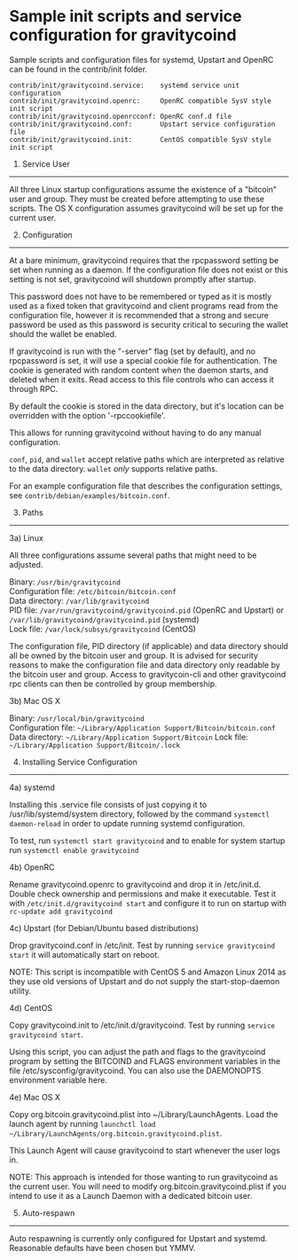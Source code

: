 Sample init scripts and service configuration for gravitycoind
==========================================================

Sample scripts and configuration files for systemd, Upstart and OpenRC
can be found in the contrib/init folder.

    contrib/init/gravitycoind.service:    systemd service unit configuration
    contrib/init/gravitycoind.openrc:     OpenRC compatible SysV style init script
    contrib/init/gravitycoind.openrcconf: OpenRC conf.d file
    contrib/init/gravitycoind.conf:       Upstart service configuration file
    contrib/init/gravitycoind.init:       CentOS compatible SysV style init script

1. Service User
---------------------------------

All three Linux startup configurations assume the existence of a "bitcoin" user
and group.  They must be created before attempting to use these scripts.
The OS X configuration assumes gravitycoind will be set up for the current user.

2. Configuration
---------------------------------

At a bare minimum, gravitycoind requires that the rpcpassword setting be set
when running as a daemon.  If the configuration file does not exist or this
setting is not set, gravitycoind will shutdown promptly after startup.

This password does not have to be remembered or typed as it is mostly used
as a fixed token that gravitycoind and client programs read from the configuration
file, however it is recommended that a strong and secure password be used
as this password is security critical to securing the wallet should the
wallet be enabled.

If gravitycoind is run with the "-server" flag (set by default), and no rpcpassword is set,
it will use a special cookie file for authentication. The cookie is generated with random
content when the daemon starts, and deleted when it exits. Read access to this file
controls who can access it through RPC.

By default the cookie is stored in the data directory, but it's location can be overridden
with the option '-rpccookiefile'.

This allows for running gravitycoind without having to do any manual configuration.

`conf`, `pid`, and `wallet` accept relative paths which are interpreted as
relative to the data directory. `wallet` *only* supports relative paths.

For an example configuration file that describes the configuration settings,
see `contrib/debian/examples/bitcoin.conf`.

3. Paths
---------------------------------

3a) Linux

All three configurations assume several paths that might need to be adjusted.

Binary:              `/usr/bin/gravitycoind`  
Configuration file:  `/etc/bitcoin/bitcoin.conf`  
Data directory:      `/var/lib/gravitycoind`  
PID file:            `/var/run/gravitycoind/gravitycoind.pid` (OpenRC and Upstart) or `/var/lib/gravitycoind/gravitycoind.pid` (systemd)  
Lock file:           `/var/lock/subsys/gravitycoind` (CentOS)  

The configuration file, PID directory (if applicable) and data directory
should all be owned by the bitcoin user and group.  It is advised for security
reasons to make the configuration file and data directory only readable by the
bitcoin user and group.  Access to gravitycoin-cli and other gravitycoind rpc clients
can then be controlled by group membership.

3b) Mac OS X

Binary:              `/usr/local/bin/gravitycoind`  
Configuration file:  `~/Library/Application Support/Bitcoin/bitcoin.conf`  
Data directory:      `~/Library/Application Support/Bitcoin`
Lock file:           `~/Library/Application Support/Bitcoin/.lock`

4. Installing Service Configuration
-----------------------------------

4a) systemd

Installing this .service file consists of just copying it to
/usr/lib/systemd/system directory, followed by the command
`systemctl daemon-reload` in order to update running systemd configuration.

To test, run `systemctl start gravitycoind` and to enable for system startup run
`systemctl enable gravitycoind`

4b) OpenRC

Rename gravitycoind.openrc to gravitycoind and drop it in /etc/init.d.  Double
check ownership and permissions and make it executable.  Test it with
`/etc/init.d/gravitycoind start` and configure it to run on startup with
`rc-update add gravitycoind`

4c) Upstart (for Debian/Ubuntu based distributions)

Drop gravitycoind.conf in /etc/init.  Test by running `service gravitycoind start`
it will automatically start on reboot.

NOTE: This script is incompatible with CentOS 5 and Amazon Linux 2014 as they
use old versions of Upstart and do not supply the start-stop-daemon utility.

4d) CentOS

Copy gravitycoind.init to /etc/init.d/gravitycoind. Test by running `service gravitycoind start`.

Using this script, you can adjust the path and flags to the gravitycoind program by
setting the BITCOIND and FLAGS environment variables in the file
/etc/sysconfig/gravitycoind. You can also use the DAEMONOPTS environment variable here.

4e) Mac OS X

Copy org.bitcoin.gravitycoind.plist into ~/Library/LaunchAgents. Load the launch agent by
running `launchctl load ~/Library/LaunchAgents/org.bitcoin.gravitycoind.plist`.

This Launch Agent will cause gravitycoind to start whenever the user logs in.

NOTE: This approach is intended for those wanting to run gravitycoind as the current user.
You will need to modify org.bitcoin.gravitycoind.plist if you intend to use it as a
Launch Daemon with a dedicated bitcoin user.

5. Auto-respawn
-----------------------------------

Auto respawning is currently only configured for Upstart and systemd.
Reasonable defaults have been chosen but YMMV.
